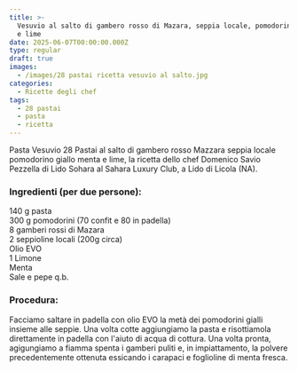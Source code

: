 ```yaml
---
title: >-
  Vesuvio al salto di gambero rosso di Mazara, seppia locale, pomodorino giallo
  e lime
date: 2025-06-07T00:00:00.000Z
type: regular
draft: true
images:
  - /images/28 pastai ricetta vesuvio al salto.jpg
categories:
  - Ricette degli chef
tags:
  - 28 pastai
  - pasta
  - ricetta
---
```


Pasta Vesuvio 28 Pastai al salto di gambero rosso Mazzara seppia locale pomodorino giallo menta e lime, la ricetta dello chef Domenico Savio Pezzella di Lido Sohara al Sahara Luxury Club, a Lido di Licola (NA).

### Ingredienti (per due persone):

140 g pasta\
300 g pomodorini (70 confit e 80 in padella)\
8 gamberi rossi di Mazara\
2 seppioline locali (200g circa)\
Olio EVO\
1 Limone\
Menta\
Sale e pepe q.b.

### Procedura:

Facciamo saltare in padella con olio EVO la metà dei pomodorini gialli insieme alle seppie. Una volta cotte aggiungiamo la pasta e risottiamola direttamente in padella con l'aiuto di acqua di cottura. Una volta pronta, agigungiamo a fiamma spenta i gamberi puliti e, in impiattamento, la polvere precedentemente ottenuta essicando i carapaci e foglioline di menta fresca.
